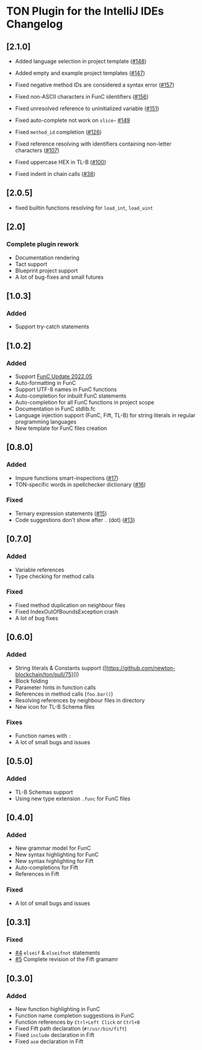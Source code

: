 # TON Plugin for the IntelliJ IDEs Changelog

## [2.1.0]

- Added language selection in project template ([#148](https://github.com/ton-blockchain/intellij-ton/issues/148))
- Added empty and example project templates ([#147](https://github.com/ton-blockchain/intellij-ton/issues/147))

- Fixed negative method IDs are considered a syntax
  error ([#157](https://github.com/ton-blockchain/intellij-ton/issues/157))
- Fixed non-ASCII characters in FunC identifiers ([#156](https://github.com/ton-blockchain/intellij-ton/issues/156))
- Fixed unresolved reference to uninitialized
  variable ([#151](https://github.com/ton-blockchain/intellij-ton/issues/151))
- Fixed auto-complete not work on `slice~` [#149](https://github.com/ton-blockchain/intellij-ton/issues/149)
- Fixed `method_id` completion ([#126](https://github.com/ton-blockchain/intellij-ton/issues/126))
- Fixed reference resolving with identifiers containing non-letter
  characters ([#107](https://github.com/ton-blockchain/intellij-ton/issues/107))
- Fixed uppercase HEX in TL-B ([#100](https://github.com/ton-blockchain/intellij-ton/issues/100))
- Fixed indent in chain calls ([#38](https://github.com/ton-blockchain/intellij-ton/issues/38))

## [2.0.5]

- fixed builtin functions resolving for `load_int`, `load_uint`

## [2.0]

### Complete plugin rework

- Documentation rendering
- Tact support
- Blueprint project support
- A lot of bug-fixes and small futures

## [1.0.3]

### Added
- Support try-catch statements

## [1.0.2]

### Added

- Support [FunC Update 2022.05](https://telegra.ph/FunC-Update-202205-05-17)
- Auto-formatting in FunC
- Support UTF-8 names in FunC functions
- Auto-completion for inbuilt FunC statements
- Auto-completion for all FunC functions in project scope
- Documentation in FunC stdlib.fc
- Language injection support (FunC, Fift, TL-B) for string literals in regular programming languages
- New template for FunC files creation

## [0.8.0]

### Added

- Impure functions smart-inspections ([#17](https://github.com/andreypfau/intellij-ton/issues/17))
- TON-specific words in spellchecker dictionary ([#16](https://github.com/andreypfau/intellij-ton/issues/16))

### Fixed

- Ternary expression statements ([#15](https://github.com/andreypfau/intellij-ton/issues/15))
- Code suggestions don't show after `.` (dot) ([#13](https://github.com/andreypfau/intellij-ton/issues/13))

## [0.7.0]

### Added

- Variable references
- Type checking for method calls

### Fixed

- Fixed method duplication on neighbour files
- Fixed IndexOutOfBoundsException crash
- A lot of bug fixes

## [0.6.0]

### Added

- String literals & Constants support ([https://github.com/newton-blockchain/ton/pull/75]())
- Block folding
- Parameter hints in function calls
- References in method calls (`foo.bar()`)
- Resolving references by neighbour files in directory
- New icon for TL-B Schema files

### Fixes

- Function names with `:`
- A lot of small bugs and issues

## [0.5.0]

### Added

- TL-B Schemas support
- Using new type extension `.func` for FunC files

## [0.4.0]

### Added

- New grammar model for FunC
- New syntax highlighting for FunC
- New syntax highlighting for Fift
- Auto-completions for Fift
- References in Fift

### Fixed

- A lot of small bugs and issues

## [0.3.1]

### Fixed

- [#4](https://github.com/andreypfau/intellij-ton/issues/4) `elseif` & `elseifnot` statements
- [#5](https://github.com/andreypfau/intellij-ton/issues/5) Complete revision of the Fift gramamr

## [0.3.0]

### Added

- New function highlighting in FunC
- Function name completion suggestions in FunC
- Function references by `Ctrl+Left Click` or `Ctrl+B`
- Fixed Fift path declaration (`#!/usr/bin/fift`)
- Fixed `include` declaration in Fift
- Fixed `asm` declaration in Fift
